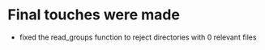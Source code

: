 # Final touches were made
- fixed the read_groups function to reject directories with 0 relevant files